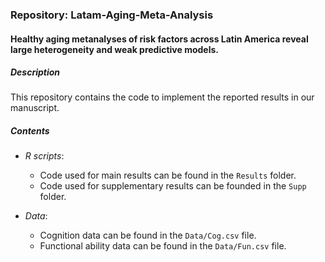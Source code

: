 ### Repository: Latam-Aging-Meta-Analysis
#### Healthy aging metanalyses of risk factors across Latin America reveal large heterogeneity and weak predictive models.

##### Description 

This repository contains the code to implement the reported results in our manuscript.

##### Contents
 
* *R scripts*:
  - Code used for main results can be found in the <code>Results</code> folder.
  - Code used for supplementary results can be founded in the <code>Supp</code> folder.

* *Data*:
  - Cognition data can be found in the <code>Data/Cog.csv</code> file.
  - Functional ability data can be found in the <code>Data/Fun.csv</code> file.


